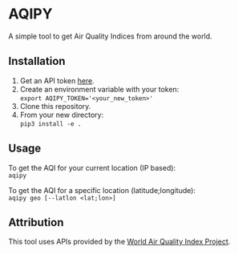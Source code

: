 # AQIPY  

A simple tool to get Air Quality Indices from around the world.

## Installation    
1. Get an API token [here](https://aqicn.org/data-platform/token/#/).    
1. Create an environment variable with your token:    
`export AQIPY_TOKEN='<your_new_token>'`    
1. Clone this repository.
1. From your new directory:    
`pip3 install -e .`

## Usage
To get the AQI for your current location (IP based):    
`aqipy`

To get the AQI for a specific location (latitude;longitude):    
`aqipy geo [--latlon <lat;lon>]`    

## Attribution     
This tool uses APIs provided by the [World Air Quality Index Project](http://waqi.info/).   
